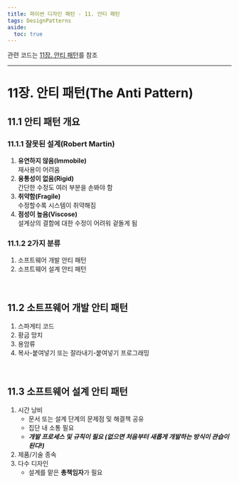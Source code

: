 ```yaml
---
title: 파이썬 디자인 패턴 - 11. 안티 패턴
tags: DesignPatterns
aside:
  toc: true
---
```


관련 코드는 [11장. 안티 패턴](https://github.com/alchemine/design_pattern/blob/main/11%EC%9E%A5.%20%EC%95%88%ED%8B%B0%20%ED%8C%A8%ED%84%B4)를 참조

<!--more-->
---

# 11장. 안티 패턴(The Anti Pattern)
## 11.1 안티 패턴 개요
### 11.1.1 잘못된 설계(Robert Martin)
1. **유연하지 않음(Immobile)** \
재사용이 어려움
2. **융통성이 없음(Rigid)** \
간단한 수정도 여러 부분을 손봐야 함
3. **취약함(Fragile)** \
수정할수록 시스템이 취약해짐
4. **점성이 높음(Viscose)** \
설계상의 결함에 대한 수정이 어려워 겉돌게 됨

### 11.1.2 2가지 분류
1. 소프트웨어 개발 안티 패턴
2. 소프트웨어 설계 안티 패턴


<br>

## 11.2 소트프웨어 개발 안티 패턴
1. 스파게티 코드
2. 황금 망치
3. 용암류
4. 복사-붙여넣기 또는 잘라내기-붙여넣기 프로그래밍


<br>

## 11.3 소프트웨어 설계 안티 패턴
1. 시간 낭비
   - 문서 또는 설계 단계의 문제점 및 해결책 공유
   - 집단 내 소통 필요
   - _**개발 프로세스 및 규칙이 필요 (없으면 처음부터 새롭게 개발하는 방식이 관습이 된다!)**_
2. 제품/기술 종속
3. 다수 디자인
   - 설계를 맡은 **총책임자**가 필요
